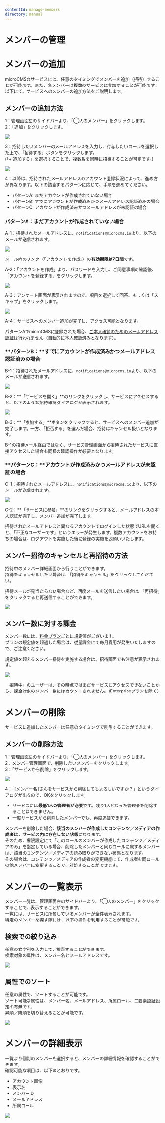 ```yaml
---
contentId: manage-members
directory: manual
---
```


# メンバーの管理

メンバーの追加
=======

microCMSのサービスには、任意のタイミングでメンバーを追加（招待）することが可能です。また、各メンバーは複数のサービスに参加することが可能です。  
以下にて、サービスへのメンバーの追加方法をご説明します。

メンバーの追加方法
---------

1：管理画面左のサイドバーより、「◯人のメンバー」をクリックします。  
2：「追加」をクリックします。  
  
  
![](https://images.microcms-assets.io/assets/d6af1616730544a596d299c20834f460/65967d9dfba64dc6a3f8f1a495841286/CleanShot%202024-01-25%20at%203%E2%80%AF.15.32.png)  
  
3：招待したいメンバーのメールアドレスを入力し、付与したいロールを選択した上で、「招待する」ボタンをクリックします。  
(「+ 追加する」を選択することで、複数名を同時に招待することが可能です。)  
  
![](https://images.microcms-assets.io/assets/d6af1616730544a596d299c20834f460/9d7c1561f5ff46da9046aed19a0fcfa3/CleanShot%202024-02-22%20at%203%E2%80%AF.34.07%402x.png)  
  
4：以降は、招待されたメールアドレスのアカウント登録状況によって、進め方が異なります。以下の該当するパターンに応じて、手順を進めてください。  

*   パターンA: まだアカウントが作成されていない場合
*   パターンB: すでにアカウントが作成済みかつメールアドレス認証済みの場合
*   パターンC: アカウントが作成済みかつメールアドレスが未認証の場合

  

### **パターンA**：**まだアカウントが作成されていない場合**

A-1：招待されたメールアドレスに、`notifications@microcms.io`より、以下のメールが送信されます。  
  
![](https://images.microcms-assets.io/assets/d6af1616730544a596d299c20834f460/da908b00e7fb42508f9259c26a5f3454/%E3%82%B9%E3%82%AF%E3%83%AA%E3%83%BC%E3%83%B3%E3%82%B7%E3%83%A7%E3%83%83%E3%83%88%202023-02-27%2013.39.24.png)

メール内のリンク（「アカウントを作成」）の**有効期限は7日間**です。

A-2：「アカウントを作成」より、パスワードを入力し、ご同意事項の確認後、「アカウントを登録する」をクリックします。  
  
![](https://images.microcms-assets.io/assets/d6af1616730544a596d299c20834f460/e8c2c27e64a7423d930769f4880c2040/%E3%82%B9%E3%82%AF%E3%83%AA%E3%83%BC%E3%83%B3%E3%82%B7%E3%83%A7%E3%83%83%E3%83%88%202023-02-27%2013.45.33.png)  
  
A-3：アンケート画面が表示されますので、項目を選択して回答、もしくは「スキップ」をクリックします。  
  
![](https://images.microcms-assets.io/assets/d6af1616730544a596d299c20834f460/6da4c93f04c043769e07728ebf38fef0/%E3%82%B9%E3%82%AF%E3%83%AA%E3%83%BC%E3%83%B3%E3%82%B7%E3%83%A7%E3%83%83%E3%83%88%202023-02-27%2013.50.31.png)  
  
A-4：サービスへのメンバー追加が完了し、アクセス可能となります。

パターンAでmicroCMSに登録された場合、[ご本人確認のためのメールアドレス認証](https://document.microcms.io/manual/email-auth)は行われません（自動的に本人確認済みとなります）。

  

### **パターンB：****すでにアカウントが作成済みかつメールアドレス認証済みの場合**

B-1：招待されたメールアドレスに、`notifications@microcms.io`より、以下のメールが送信されます。  
  
![](https://images.microcms-assets.io/assets/d6af1616730544a596d299c20834f460/b9e9af83e5234e00848819d6bd08d0ee/CleanShot%202023-12-20%20at%2011.51.44.png)  
  
B-2：**「サービスを開く」**のリンクをクリックし、サービスにアクセスすると、以下のような招待確認ダイアログが表示されます。  
  
![](https://images.microcms-assets.io/assets/d6af1616730544a596d299c20834f460/42dc6a51c4c64fb0b2b94a85c16a12c7/invite-user.png?w=400&h=311)  
  
B-3：**「参加する」**ボタンをクリックすると、サービスへのメンバー追加が完了します。一方、「拒否する」を選んだ場合、招待はキャンセル扱いとなります。

B-1の招待メール経由ではなく、サービス管理画面から招待されたサービスに直接アクセスした場合も同様の確認操作が必要となります。

  

### **パターンC：****アカウントが作成済みかつメールアドレスが未認証の場合**

C-1：招待されたメールアドレスに、`notifications@microcms.io`より、以下のメールが送信されます。  
  
![](https://images.microcms-assets.io/assets/d6af1616730544a596d299c20834f460/6c42ec72319c43bf9b5afab02473f2cc/%E3%82%B9%E3%82%AF%E3%83%AA%E3%83%BC%E3%83%B3%E3%82%B7%E3%83%A7%E3%83%83%E3%83%88%202023-02-27%2014.31.07.png)  
  
C-2：**「サービスに参加」**のリンクをクリックすると、メールアドレスの本人認証が完了し、メンバー追加が完了します。

招待されたメールアドレスと異なるアカウントでログインした状態でURLを開くと、「不正なユーザーです」というエラーが発生します。複数アカウントをお持ちの場合は、ログアウトを実施した後に登録の実施をお願いいたします。

メンバー招待のキャンセルと再招待の方法
-------------------

招待中のメンバー詳細画面から行うことができます。  
招待をキャンセルしたい場合は、「招待をキャンセル」をクリックしてください。  
  
招待メールが見当たらない場合など、再度メールを送信したい場合は、「再招待」をクリックすると再送信することができます。  
  
![](https://images.microcms-assets.io/assets/d6af1616730544a596d299c20834f460/ed3c8ea0d7e045daaf18f3ea5f7ed916/%E3%82%B9%E3%82%AF%E3%83%AA%E3%83%BC%E3%83%B3%E3%82%B7%E3%83%A7%E3%83%83%E3%83%88%202023-02-27%2014.02.24.png)

メンバー数に対する課金
-----------

メンバー数には、[料金プラン](https://microcms.io/pricing)ごとに規定値がございます。  
プランの規定値を超過した場合は、従量課金にて毎月費用が発生いたしますので、ご注意ください。  
  
規定値を超えるメンバー招待を実施する場合は、招待画面でも注意が表示されます。  
  
![](https://images.microcms-assets.io/assets/d6af1616730544a596d299c20834f460/ef0e38388a8e49e582c8ca49f68d94fc/%E3%82%B9%E3%82%AF%E3%83%AA%E3%83%BC%E3%83%B3%E3%82%B7%E3%83%A7%E3%83%83%E3%83%88%202023-02-27%2014.44.59.png)

「招待中」のユーザーは、その時点ではまだサービスにアクセスできないことから、課金対象のメンバー数にはカウントされません。（Enterpriseプランを除く）

メンバーの削除
=======

サービスに追加したメンバーは任意のタイミングで削除することができます。

メンバーの削除方法
---------

1：管理画面左のサイドバーより、「◯人のメンバー」をクリックします。  
2：メンバー管理画面で、削除したいメンバーをクリックします。  
3：「サービスから削除」をクリックします。  
  
![](https://images.microcms-assets.io/assets/d6af1616730544a596d299c20834f460/c872dbe932504f778937957222c2ab48/CleanShot%202024-01-25%20at%203%E2%80%AF.18.28.png)  
  
4：「\[メンバー名\]さんをサービスから削除してもよろしいですか？」というダイアログが出るので、OKをクリックします。

*   サービスには**最低1人の管理者が必要**です。残り1人となった管理者を削除することはできません。
*   一度サービスから削除したメンバーでも、再度追加できます。

メンバーを削除した場合、**該当のメンバーが作成したコンテンツ／メディアの作成者は、サービス内に存在しない状態**になります。  
そのため、権限設定にて「このロールのメンバーが作成したコンテンツ／メディアのみ」を指定している場合、削除したメンバーと同じロールに属するメンバーは、該当のコンテンツ／メディアの読み取りができない状態となります。  
その場合は、コンテンツ／メディアの作成者の変更機能にて、作成者を同ロールの他メンバーに変更することで、対処することができます。

メンバーの一覧表示
=========

メンバー一覧は、管理画面左のサイドバーより、「◯人のメンバー」をクリックすることで、表示することができます。  
一覧には、サービスに所属しているメンバーが全件表示されます。  
特定のメンバーを探す際には、以下の操作を利用することが可能です。

検索での絞り込み
--------

任意の文字列を入力して、検索することができます。  
検索対象の属性は、メンバー名とメールアドレスです。  
  
![](https://images.microcms-assets.io/assets/d6af1616730544a596d299c20834f460/4a98b392ca7f419795ef70b15058f129/CleanShot%202024-01-24%20at%204%E2%80%AF.36.38%402x.png)

属性でのソート
-------

任意の属性で、ソートすることが可能です。  
ソート可能な属性は、メンバー名、メールアドレス、所属ロール、二要素認証設定の有無です。  
昇順／降順を切り替えることが可能です。  
  
![](https://images.microcms-assets.io/assets/d6af1616730544a596d299c20834f460/82230886acd743bfb1ce174c605b029c/CleanShot%202024-01-24%20at%204%E2%80%AF.37.57%402x.png)

メンバーの詳細表示
=========

一覧より個別のメンバーを選択すると、メンバーの詳細情報を確認することができます。  
確認可能な項目は、以下のとおりです。

*   アカウント画像
*   表示名
*   メンバーID
*   メールアドレス
*   所属ロール

  
![](https://images.microcms-assets.io/assets/d6af1616730544a596d299c20834f460/4b60d2da3e9c4132bade48800728fd9e/CleanShot%202024-05-24%20at%209%E2%80%AF.23.43%402x.png)